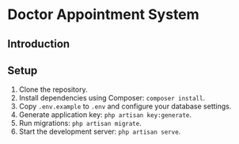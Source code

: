 # Doctor Appointment System

## Introduction




## Setup
1. Clone the repository.
2. Install dependencies using Composer: `composer install`.
3. Copy `.env.example` to `.env` and configure your database settings.
4. Generate application key: `php artisan key:generate`.
5. Run migrations: `php artisan migrate`.
6. Start the development server: `php artisan serve`.



